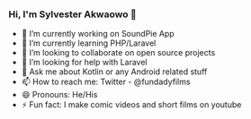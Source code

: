### Hi, I'm Sylvester Akwaowo 👋


- 🔭 I’m currently working on SoundPie App
- 🌱 I’m currently learning PHP/Laravel
- 👯 I’m looking to collaborate on open source projects
- 🤔 I’m looking for help with Laravel
- 💬 Ask me about Kotlin or any Android related stuff
- 📫 How to reach me: Twitter - @fundadyfilms
- 😄 Pronouns: He/His
- ⚡ Fun fact: I make comic videos and short films on youtube

